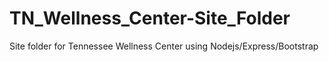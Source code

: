 # TN_Wellness_Center-Site_Folder
Site folder for Tennessee Wellness Center using Nodejs/Express/Bootstrap
